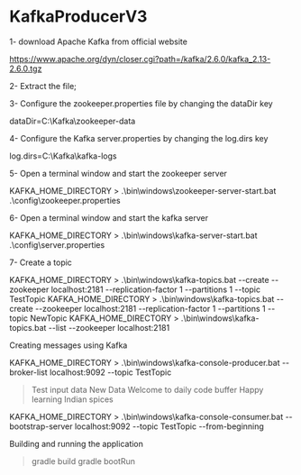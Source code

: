 # KafkaProducerV3

1- download Apache Kafka from official website


https://www.apache.org/dyn/closer.cgi?path=/kafka/2.6.0/kafka_2.13-2.6.0.tgz

2- Extract the file;

3- Configure the zookeeper.properties file by changing the dataDir key

dataDir=C:\Kafka\zookeeper-data

4- Configure the Kafka server.properties by changing the log.dirs key

log.dirs=C:\Kafka\kafka-logs

5- Open a terminal window and start the zookeeper server

KAFKA_HOME_DIRECTORY > .\bin\windows\zookeeper-server-start.bat .\config\zookeeper.properties

6- Open a terminal window and start the kafka server

KAFKA_HOME_DIRECTORY > .\bin\windows\kafka-server-start.bat .\config\server.properties

7- Create a topic 

KAFKA_HOME_DIRECTORY > .\bin\windows\kafka-topics.bat --create --zookeeper localhost:2181 --replication-factor 1 --partitions 1 --topic TestTopic
KAFKA_HOME_DIRECTORY > .\bin\windows\kafka-topics.bat --create --zookeeper localhost:2181 --replication-factor 1 --partitions 1 --topic NewTopic
KAFKA_HOME_DIRECTORY > .\bin\windows\kafka-topics.bat --list --zookeeper localhost:2181


Creating messages using Kafka

KAFKA_HOME_DIRECTORY > .\bin\windows\kafka-console-producer.bat --broker-list localhost:9092 --topic TestTopic 

> Test input data
> New Data
> Welcome to daily code buffer
> Happy learning
> Indian spices


KAFKA_HOME_DIRECTORY > .\bin\windows\kafka-console-consumer.bat --bootstrap-server localhost:9092 --topic TestTopic --from-beginning


Building and running the application

> gradle build
> gradle bootRun
